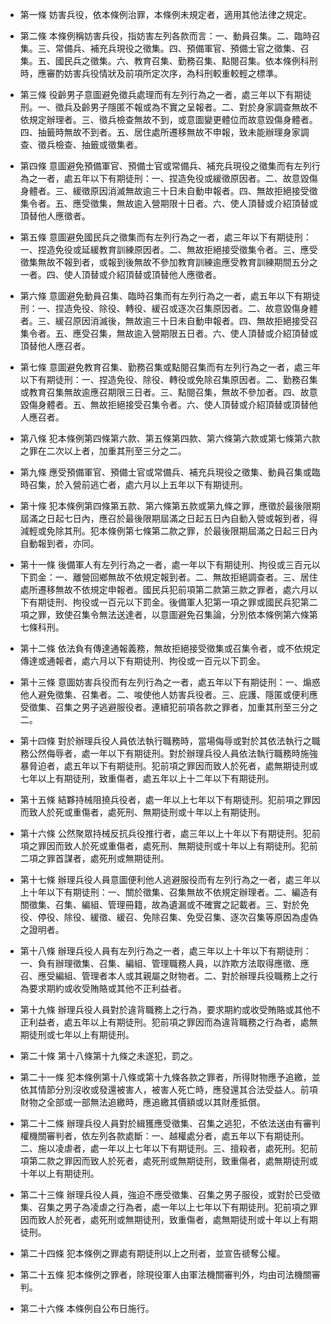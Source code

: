 * 第一條 妨害兵役，依本條例治罪，本條例未規定者，適用其他法律之規定。

* 第二條 本條例稱妨害兵役，指妨害左列各款而言：一、動員召集。二、臨時召集。三、常備兵、補充兵現役之徵集。四、預備軍官、預備士官之徵集、召集。五、國民兵之徵集。六、教育召集、勤務召集、點閱召集。依本條例科刑時，應審酌妨害兵役情狀及前項所定次序，為科刑較重較輕之標準。

* 第三條 役齡男子意圖避免徵兵處理而有左列行為之一者，處三年以下有期徒刑。一、徵兵及齡男子隱匿不報或為不實之呈報者。二、對於身家調查無故不依規定辦理者。三、徵兵檢查無故不到，或意圖變更體位而故意毀傷身體者。四、抽籤時無故不到者。五、居住處所遷移無故不申報，致未能辦理身家調查、徵兵檢查、抽籤或徵集者。

* 第四條 意圖避免預備軍官、預備士官或常備兵、補充兵現役之徵集而有左列行為之一者，處五年以下有期徒刑：一、捏造免役或緩徵原因者。二、故意毀傷身體者。三、緩徵原因消滅無故逾三十日未自動申報者。四、無故拒絕接受徵集令者。五、應受徵集，無故逾入營期限十日者。六、使人頂替或介紹頂替或頂替他人應徵者。

* 第五條 意圖避免國民兵之徵集而有左列行為之一者，處三年以下有期徒刑：一、捏造免役或延緩教育訓練原因者。二、無故拒絕接受徵集令者。三、應受徵集無故不報到者，或報到後無故不參加教育訓練逾應受教育訓練期間五分之一者。四、使人頂替或介紹頂替或頂替他人應徵者。

* 第六條 意圖避免動員召集、臨時召集而有左列行為之一者，處五年以下有期徒刑：一、捏造免役、除役、轉役、緩召或逐次召集原因者。二、故意毀傷身體者。三、緩召原因消滅後，無故逾三十日未自動申報者。四、無故拒絕接受召集令者。五、應受召集，無故逾入營期限五日者。六、使人頂替或介紹頂替或頂替他人應召者。

* 第七條 意圖避免教育召集、勤務召集或點閱召集而有左列行為之一者，處三年以下有期徒刑：一、捏造免役、除役、轉役或免除召集原因者。二、勤務召集或教育召集無故逾應召期限三日者。三、點閱召集，無故不參加者。四、故意毀傷身體者。五、無故拒絕接受召集令者。六、使人頂替或介紹頂替或頂替他人應召者。

* 第八條 犯本條例第四條第六款、第五條第四款、第六條第六款或第七條第六款之罪在二次以上者，加重其刑至三分之二。

* 第九條 應受預備軍官、預備士官或常備兵、補充兵現役之徵集、動員召集或臨時召集，於入營前逃亡者，處六月以上五年以下有期徒刑。

* 第十條 犯本條例第四條第五款、第六條第五款或第九條之罪，應徵於最後限期屆滿之日起七日內，應召於最後限期屆滿之日起五日內自動入營或報到者，得減輕或免除其刑。犯本條例第七條第二款之罪，於最後限期屆滿之日起三日內自動報到者，亦同。

* 第十一條 後備軍人有左列行為之一者，處一年以下有期徒刑、拘役或三百元以下罰金：一、離營回鄉無故不依規定報到者。二、無故拒絕調查者。三、居住處所遷移無故不依規定申報者。國民兵犯前項第二款第三款之罪者，處六月以下有期徒刑、拘役或一百元以下罰金。後備軍人犯第一項之罪或國民兵犯第二項之罪，致使召集令無法送達者，以意圖避免召集論，分別依本條例第六條第七條科刑。

* 第十二條 依法負有傳達通報義務，無故拒絕接受徵集或召集令者，或不依規定傳達或通報者，處六月以下有期徒刑、拘役或一百元以下罰金。

* 第十三條 意圖妨害兵役而有左列行為之一者，處五年以下有期徒刑：一、煽惑他人避免徵集、召集者。二、唆使他人妨害兵役者。三、庇護、隱匿或便利應受徵集、召集之男子逃避服役者。連續犯前項各款之罪者，加重其刑至三分之二。

* 第十四條 對於辦理兵役人員依法執行職務時，當場侮辱或對於其依法執行之職務公然侮辱者，處一年以下有期徒刑。對於辦理兵役人員依法執行職務時施強暴脅迫者，處五年以下有期徒刑。犯前項之罪因而致人於死者，處無期徒刑或七年以上有期徒刑，致重傷者，處五年以上十二年以下有期徒刑。

* 第十五條 結夥持械阻撓兵役者，處一年以上七年以下有期徒刑。犯前項之罪因而致人於死或重傷者，處死刑、無期徒刑或十年以上有期徒刑。

* 第十六條 公然聚眾持械反抗兵役推行者，處三年以上十年以下有期徒刑。犯前項之罪因而致人於死或重傷者，處死刑、無期徒刑或十年以上有期徒刑。犯前二項之罪首謀者，處死刑或無期徒刑。

* 第十七條 辦理兵役人員意圖便利他人逃避服役而有左列行為之一者，處三年以上十年以下有期徒刑：一、關於徵集、召集無故不依規定辦理者。二、編造有關徵集、召集、編組、管理冊籍，故為遺漏或不確實之記載者。三、對於免役、停役、除役、緩徵、緩召、免除召集、免受召集、逐次召集等原因為虛偽之證明者。

* 第十八條 辦理兵役人員有左列行為之一者，處三年以上十年以下有期徒刑：一、負有辦理徵集、召集、編組、管理職務人員，以詐欺方法取得應徵、應召、應受編組、管理者本人或其親屬之財物者。二、對於辦理兵役職務上之行為要求期約或收受賄賂或其他不正利益者。

* 第十九條 辦理兵役人員對於違背職務上之行為，要求期約或收受賄賂或其他不正利益者，處五年以上有期徒刑。犯前項之罪因而為違背職務之行為者，處無期徒刑或七年以上有期徒刑。

* 第二十條 第十八條第十九條之未遂犯，罰之。

* 第二十一條 犯本條例第十八條或第十九條各款之罪者，所得財物應予追繳，並依其情節分別沒收或發還被害人，被害人死亡時，應發還其合法受益人。前項財物之全部或一部無法追繳時，應追繳其價額或以其財產抵償。

* 第二十二條 辦理兵役人員對於緝獲應受徵集、召集之逃犯，不依法送由有審判權機關審判者，依左列各款處斷：一、越權處分者，處五年以下有期徒刑。二、施以凌虐者，處一年以上七年以下有期徒刑。三、擅殺者，處死刑。犯前項第二款之罪因而致人於死者，處死刑或無期徒刑，致重傷者，處無期徒刑或十年以上有期徒刑。

* 第二十三條 辦理兵役人員，強迫不應受徵集、召集之男子服役，或對於已受徵集、召集之男子為凌虐之行為者，處一年以上七年以下有期徒刑。犯前項之罪因而致人於死者，處死刑或無期徒刑，致重傷者，處無期徒刑或十年以上有期徒刑。

* 第二十四條 犯本條例之罪處有期徒刑以上之刑者，並宣告禠奪公權。

* 第二十五條 犯本條例之罪者，除現役軍人由軍法機關審判外，均由司法機關審判。

* 第二十六條 本條例自公布日施行。

